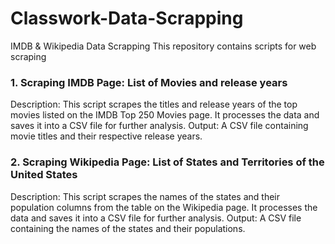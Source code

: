 # Classwork-Data-Scrapping
IMDB & Wikipedia Data Scrapping
This repository contains scripts for web scraping
### 1. Scraping IMDB Page: List of Movies and release years
Description: This script scrapes the titles and release years of the top movies listed on the IMDB Top 250 Movies page. It processes the data and saves it into a CSV file for further analysis.
Output: A CSV file containing movie titles and their respective release years.
### 2. Scraping Wikipedia Page: List of States and Territories of the United States
Description: This script scrapes the names of the states and their population columns from the table on the Wikipedia page. It processes the data and saves it into a CSV file for further analysis.
Output: A CSV file containing the names of the states and their populations.
